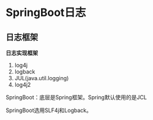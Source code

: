 # SpringBoot日志



## 日志框架

**日志实现框架**

1. log4j
2. logback
3. JUL(java.util.logging)
4. log4j2



SpringBoot：底层是Spring框架。Spring默认使用的是JCL

SpringBoot选用SLF4j和Logback。



